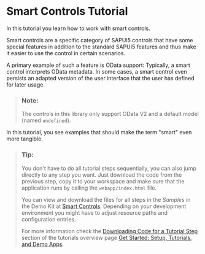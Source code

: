 <!-- loio64bde9a8879d4f418e2849f7285dd757 -->

# Smart Controls Tutorial

In this tutorial you learn how to work with smart controls.

Smart controls are a specific category of SAPUI5 controls that have some special features in addition to the standard SAPUI5 features and thus make it easier to use the control in certain scenarios.

A primary example of such a feature is OData support: Typically, a smart control interprets OData metadata. In some cases, a smart control even persists an adapted version of the user interface that the user has defined for later usage.

> ### Note:  
> The controls in this library only support OData V2 and a default model \(named `undefined`\). 

In this tutorial, you see examples that should make the term "smart" even more tangible.

> ### Tip:  
> You don't have to do all tutorial steps sequentially, you can also jump directly to any step you want. Just download the code from the previous step, copy it to your workspace and make sure that the application runs by calling the `webapp/index.html` file.
> 
> You can view and download the files for all steps in the *Samples* in the Demo Kit at [Smart Controls](https://ui5.sap.com/#/entity/sap.ui.comp.tutorial.smartControls). Depending on your development environment you might have to adjust resource paths and configuration entries.
> 
> For more information check the [Downloading Code for a Tutorial Step](get-started-setup-tutorials-and-demo-apps-8b49fc1.md#loio8b49fc198bf04b2d9800fc37fecbb218__tutorials_download) section of the tutorials overview page [Get Started: Setup, Tutorials, and Demo Apps](get-started-setup-tutorials-and-demo-apps-8b49fc1.md).

